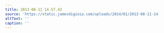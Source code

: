 ```yaml
---
title: 2013-08-11 14.57.43
source: 'https://static.jamesdigioia.com/uploads/2014/01/2013-08-11-14-57-43-scaled.jpg'
altText: ''
caption: ''
---
```


